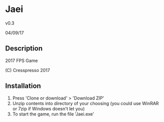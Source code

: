 # Jaei

v0.3

04/09/17

## Description

2017 FPS Game

(C) Cresspresso 2017

## Installation

1. Press 'Clone or download' > 'Download ZIP'
2. Unzip contents into directory of your choosing (you could use WinRAR or 7zip if Windows doesn't let you)
3. To start the game, run the file 'Jaei.exe'


